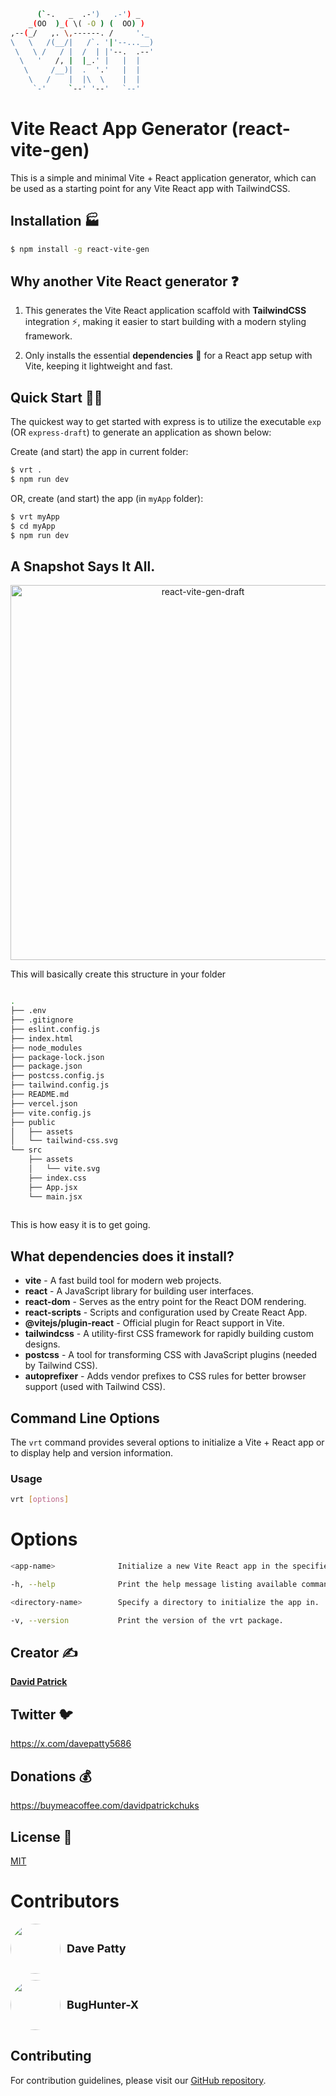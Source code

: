 ```bash
      (`-.   _  .-')   .-') _    
    _(OO  )_( \( -O ) (  OO) )   
,--(_/   ,. \,------. /     '._  
\   \   /(__/|   /`. '|'--...__) 
 \   \ /   / |  /  | |'--.  .--' 
  \   '   /, |  |_.' |   |  |    
   \     /__)|  .  '.'   |  |    
    \   /    |  |\  \    |  |    
     `-'     `--' '--'   `--' 
```

# Vite React App Generator (react-vite-gen)

This is a simple and minimal Vite + React application generator, which can be used as a starting point for any Vite React app with TailwindCSS.

## Installation 🏭

```bash
$ npm install -g react-vite-gen
```

## Why another Vite React generator ❓

1.  This generates the Vite React application scaffold with **TailwindCSS** integration ⚡, making it easier to start building with a modern styling framework.

2.  Only installs the essential **dependencies** 🔑 for a React app setup with Vite, keeping it lightweight and fast.

## Quick Start 🏃‍♂️

The quickest way to get started with express is to utilize the executable `exp` (OR `express-draft`) to generate an application as shown below:

Create (and start) the app in current folder:

```bash
$ vrt .
$ npm run dev
```

OR, create (and start) the app (in `myApp` folder):

```bash
$ vrt myApp
$ cd myApp
$ npm run dev
```

## A Snapshot Says It All.

<p align='center'>
<img src='https://raw.githubusercontent.com/David-patrick-chuks/react-vite-gen/refs/heads/main/SCREENCAST.svg' width='600' alt='react-vite-gen-draft'>
</p>


This will basically create this structure in your folder

```bash

.
├── .env
├── .gitignore
├── eslint.config.js
├── index.html
├── node_modules
├── package-lock.json
├── package.json
├── postcss.config.js
├── tailwind.config.js
├── README.md
├── vercel.json
├── vite.config.js
├── public
│   ├── assets
│   └── tailwind-css.svg
└── src
    ├── assets
    │   └── vite.svg
    ├── index.css
    ├── App.jsx
    └── main.jsx
            
```

This is how easy it is to get going.


## What dependencies does it install?

- **vite** - A fast build tool for modern web projects.
- **react** - A JavaScript library for building user interfaces.
- **react-dom** - Serves as the entry point for the React DOM rendering.
- **react-scripts** - Scripts and configuration used by Create React App.
- **@vitejs/plugin-react** - Official plugin for React support in Vite.
- **tailwindcss** - A utility-first CSS framework for rapidly building custom designs.
- **postcss** - A tool for transforming CSS with JavaScript plugins (needed by Tailwind CSS).
- **autoprefixer** - Adds vendor prefixes to CSS rules for better browser support (used with Tailwind CSS).

## Command Line Options

The `vrt` command provides several options to initialize a Vite + React app or to display help and version information.

### Usage
```bash
vrt [options]
```
# Options

```bash
<app-name>              Initialize a new Vite React app in the specified directory.

-h, --help              Print the help message listing available command line options.

<directory-name>        Specify a directory to initialize the app in.

-v, --version           Print the version of the vrt package.
```

## Creator ✍️

[**David Patrick**](https://davidtsx.vercel.app)

## Twitter 🐦

https://x.com/davepatty5686

## Donations 💰

https://buymeacoffee.com/davidpatrickchuks

## License 🎫

[MIT](LICENSE)

# Contributors

<div style="display: flex; align-items: center; margin-bottom: 10px;">
  <div style="display: inline-block; margin-right: 10px; overflow: hidden; border-radius: 50%;">
    <img src="https://avatars.githubusercontent.com/u/161928481?v=4" width="80" height="80" />
  </div>
  <a href="https://github.com/David-patrick-chuks" style="font-size: 18px; font-weight: bold; color: inherit; text-decoration: none;">
    Dave Patty
  </a>
</div>

<div style="display: flex; align-items: center;">
  <div style="display: inline-block; margin-right: 10px; overflow: hidden; border-radius: 50%;">
    <img src="https://avatars.githubusercontent.com/u/190237249?v=4" width="80" height="80" />
  </div>
  <a href="https://github.com/BugHunter-X" style="font-size: 18px; font-weight: bold; color: inherit; text-decoration: none;">
    BugHunter-X
  </a>
</div>

## Contributing

For contribution guidelines, please visit our [GitHub repository](https://github.com/David-patrick-chuks/react-vite-gen/blob/main/CONTRIBUTE.md).